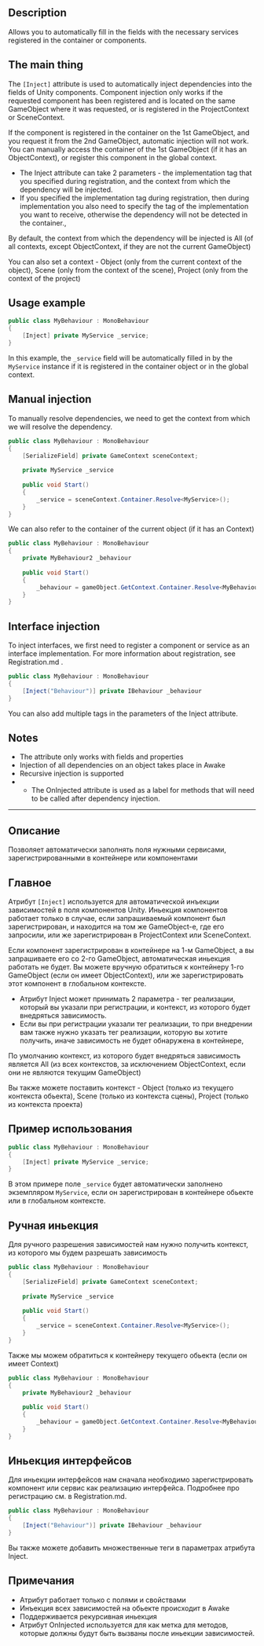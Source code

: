 ﻿## Description
Allows you to automatically fill in the fields with the necessary services registered in the container or components.

## The main thing

The `[Inject]` attribute is used to automatically inject dependencies into the fields of Unity components. Component injection only works if the requested component has been registered and is located on the same GameObject where it was requested, or is registered in the ProjectContext or SceneContext.

If the component is registered in the container on the 1st GameObject, and you request it from the 2nd GameObject, automatic injection will not work. You can manually access the container of the 1st GameObject (if it has an ObjectContext), or register this component in the global context.

- The Inject attribute can take 2 parameters - the implementation tag that you specified during registration, and the context from which the dependency will be injected.
- If you specified the implementation tag during registration, then during implementation you also need to specify the tag of the implementation you want to receive, otherwise the dependency will not be detected in the container.,

By default, the context from which the dependency will be injected is All (of all contexts, except ObjectContext, if they are not the current GameObject)

You can also set a context - Object (only from the current context of the object), Scene (only from the context of the scene), Project (only from the context of the project)
## Usage example

```csharp
public class MyBehaviour : MonoBehaviour 
{
    [Inject] private MyService _service;
}
```

In this example, the `_service` field will be automatically filled in by the `MyService` instance if it is registered in the container object or in the global context.

## Manual injection
To manually resolve dependencies, we need to get the context from which we will resolve the dependency.
```csharp
public class MyBehaviour : MonoBehaviour
{
    [SerializeField] private GameContext sceneContext;
    
    private MyService _service
    
    public void Start() 
    {
        _service = sceneContext.Container.Resolve<MyService>();
    }
}
```
We can also refer to the container of the current object (if it has an Context)

```csharp
public class MyBehaviour : MonoBehaviour
{
    private MyBehaviour2 _behaviour
    
    public void Start() 
    {
        _behaviour = gameObject.GetContext.Container.Resolve<MyBehaviour2>();
    }
}
```

## Interface injection
To inject interfaces, we first need to register a component or service as an interface implementation. For more information about registration, see Registration.md .

```csharp
public class MyBehaviour : MonoBehaviour
{
    [Inject("Behaviour")] private IBehaviour _behaviour
}
```

You can also add multiple tags in the parameters of the Inject attribute.


## Notes
- The attribute only works with fields and properties
- Injection of all dependencies on an object takes place in Awake
- Recursive injection is supported
- - The OnInjected attribute is used as a label for methods that will need to be called after dependency injection.


---

## Описание
Позволяет автоматически заполнять поля нужными сервисами, зарегистрированными в контейнере или компонентами

## Главное

Атрибут `[Inject]` используется для автоматической инъекции зависимостей в поля компонентов Unity. Иньекция компонентов работает только в случае, если запрашиваемый компонент был зарегистрирован, и находится на том же GameObject-е, где его запросили, или же зарегистрирован в ProjectContext или SceneContext.

Если компонент зарегистрирован в контейнере на 1-м GameObject, а вы запрашиваете его со 2-го GameObject, автоматическая иньекция работать не будет. Вы можете вручную обратиться к контейнеру 1-го GameObject (если он имеет ObjectContext), или же зарегистрировать этот компонент в глобальном контексте.

- Атрибут Inject может принимать 2 параметра - тег реализации, который вы указали при регистрации, и контекст, из которого будет внедряться зависимость.
- Если вы при регистрации указали тег реализации, то при внедрении вам также нужно указать тег реализации, которую вы хотите получить, иначе зависимость не будет обнаружена в контейнере,

По умолчанию контекст, из которого будет внедряться зависимость является All (из всех контекстов, за исключением ObjectContext, если они не являются текущим GameObject)

Вы также можете поставить контекст - Object (только из текущего контекста обьекта), Scene (только из контекста сцены), Project (только из контекста проекта)
## Пример использования

```csharp
public class MyBehaviour : MonoBehaviour 
{
    [Inject] private MyService _service;
}
```

В этом примере поле `_service` будет автоматически заполнено экземпляром `MyService`, если он зарегистрирован в контейнере обьекте или в глобальном контексте.

## Ручная иньекция
Для ручного разрешения зависимостей нам нужно получить контекст, из которого мы будем разрешать зависимость
```csharp
public class MyBehaviour : MonoBehaviour
{
    [SerializeField] private GameContext sceneContext;
    
    private MyService _service
    
    public void Start() 
    {
        _service = sceneContext.Container.Resolve<MyService>();
    }
}
```
Также мы можем обратиться к контейнеру текущего обьекта (если он имеет Context)

```csharp
public class MyBehaviour : MonoBehaviour
{
    private MyBehaviour2 _behaviour
    
    public void Start() 
    {
        _behaviour = gameObject.GetContext.Container.Resolve<MyBehaviour2>();
    }
}
```

## Иньекция интерфейсов
Для иньекции интерфейсов нам сначала необходимо зарегистрировать компонент или сервис как реализацию интерфейса. Подробнее про регистрацию см. в Registration.md.

```csharp
public class MyBehaviour : MonoBehaviour
{
    [Inject("Behaviour")] private IBehaviour _behaviour
}
```

Вы также можете добавить множественные теги в параметрах атрибута Inject.


## Примечания
- Атрибут работает только с полями и свойствами
- Инъекция всех зависимостей на обьекте происходит в Awake 
- Поддерживается рекурсивная иньекция
- Атрибут OnInjected используется для как метка для методов, которые должны будут быть вызваны после иньекции зависимостей.
